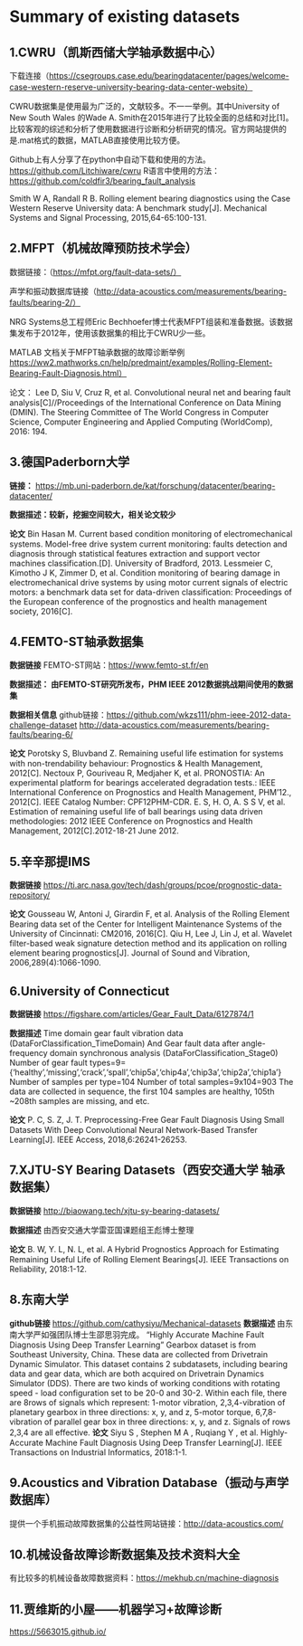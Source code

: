 # Summary of existing datasets
## 1.CWRU（凯斯西储大学轴承数据中心）
下载连接（https://csegroups.case.edu/bearingdatacenter/pages/welcome-case-western-reserve-university-bearing-data-center-website）

CWRU数据集是使用最为广泛的，文献较多。不一一举例。其中University of New South Wales 的Wade A. Smith在2015年进行了比较全面的总结和对比[1]。比较客观的综述和分析了使用数据进行诊断和分析研究的情况。官方网站提供的是.mat格式的数据，MATLAB直接使用比较方便。

Github上有人分享了在python中自动下载和使用的方法。https://github.com/Litchiware/cwru
R语言中使用的方法：https://github.com/coldfir3/bearing_fault_analysis

Smith W A, Randall R B. Rolling element bearing diagnostics using the Case Western Reserve University data: A benchmark study[J]. Mechanical Systems and Signal Processing, 2015,64-65:100-131.

## 2.MFPT（机械故障预防技术学会）
数据链接：（https://mfpt.org/fault-data-sets/）

声学和振动数据库链接（http://data-acoustics.com/measurements/bearing-faults/bearing-2/）

NRG Systems总工程师Eric Bechhoefer博士代表MFPT组装和准备数据。该数据集发布于2012年，使用该数据集的相比于CWRU少一些。

MATLAB 文档关于MFPT轴承数据的故障诊断举例
https://ww2.mathworks.cn/help/predmaint/examples/Rolling-Element-Bearing-Fault-Diagnosis.html）

论文：
Lee D, Siu V, Cruz R, et al. Convolutional neural net and bearing fault analysis[C]//Proceedings of the International Conference on Data Mining (DMIN). The Steering Committee of The World Congress in Computer Science, Computer Engineering and Applied Computing (WorldComp), 2016: 194.

## 3.德国Paderborn大学
**链接：** https://mb.uni-paderborn.de/kat/forschung/datacenter/bearing-datacenter/

**数据描述：较新，挖掘空间较大，相关论文较少**

**论文**
Bin Hasan M. Current based condition monitoring of electromechanical systems. Model-free drive system current monitoring: faults detection and diagnosis through statistical features extraction and support vector machines classification.[D]. University of Bradford, 2013.
Lessmeier C, Kimotho J K, Zimmer D, et al. Condition monitoring of bearing damage in electromechanical drive systems by using motor current signals of electric motors: a benchmark data set for data-driven classification: Proceedings of the European conference of the prognostics and health management society, 2016[C].

## 4.FEMTO-ST轴承数据集
**数据链接** FEMTO-ST网站：https://www.femto-st.fr/en

**数据描述： 由FEMTO-ST研究所发布，PHM IEEE 2012数据挑战期间使用的数据集**

**数据相关信息**
github链接：https://github.com/wkzs111/phm-ieee-2012-data-challenge-dataset
http://data-acoustics.com/measurements/bearing-faults/bearing-6/

**论文**
Porotsky S, Bluvband Z. Remaining useful life estimation for systems with non-trendability behaviour: Prognostics & Health Management, 2012[C].
Nectoux P, Gouriveau R, Medjaher K, et al. PRONOSTIA: An experimental platform for bearings accelerated degradation tests.: IEEE International Conference on Prognostics and Health Management, PHM’12., 2012[C]. IEEE Catalog Number: CPF12PHM-CDR.
E. S, H. O, A. S S V, et al. Estimation of remaining useful life of ball bearings using data driven methodologies: 2012 IEEE Conference on Prognostics and Health Management, 2012[C].2012-18-21 June 2012.

## 5.辛辛那提IMS
**数据链接** https://ti.arc.nasa.gov/tech/dash/groups/pcoe/prognostic-data-repository/

**论文**
Gousseau W, Antoni J, Girardin F, et al. Analysis of the Rolling Element Bearing data set of the Center for Intelligent Maintenance Systems of the University of Cincinnati: CM2016, 2016[C].
Qiu H, Lee J, Lin J, et al. Wavelet filter-based weak signature detection method and its application on rolling element bearing prognostics[J]. Journal of Sound and Vibration, 2006,289(4):1066-1090.

## 6.University of Connecticut
**数据链接** https://figshare.com/articles/Gear_Fault_Data/6127874/1

**数据描述**
Time domain gear fault vibration data (DataForClassification_TimeDomain)
And Gear fault data after angle-frequency domain synchronous analysis (DataForClassification_Stage0)
Number of gear fault types=9={‘healthy’,‘missing’,‘crack’,‘spall’,‘chip5a’,‘chip4a’,‘chip3a’,‘chip2a’,‘chip1a’}
Number of samples per type=104
Number of total samples=9x104=903
The data are collected in sequence, the first 104 samples are healthy, 105th ~208th samples are missing, and etc.

**论文**
P. C, S. Z, J. T. Preprocessing-Free Gear Fault Diagnosis Using Small Datasets With Deep Convolutional Neural Network-Based Transfer Learning[J]. IEEE Access, 2018,6:26241-26253.

## 7.XJTU-SY Bearing Datasets（西安交通大学 轴承数据集）
**数据链接** http://biaowang.tech/xjtu-sy-bearing-datasets/

**数据描述** 由西安交通大学雷亚国课题组王彪博士整理

**论文**
B. W, Y. L, N. L, et al. A Hybrid Prognostics Approach for Estimating Remaining Useful Life of Rolling Element Bearings[J]. IEEE Transactions on Reliability, 2018:1-12.

## 8.东南大学
**github链接** https://github.com/cathysiyu/Mechanical-datasets
**数据描述** 由东南大学严如强团队博士生邵思羽完成。
“Highly Accurate Machine Fault Diagnosis Using Deep Transfer Learning”
Gearbox dataset is from Southeast University, China. These data are collected from Drivetrain Dynamic Simulator. This dataset contains 2 subdatasets, including bearing data and gear data, which are both acquired on Drivetrain Dynamics Simulator (DDS). There are two kinds of working conditions with rotating speed - load configuration set to be 20-0 and 30-2. Within each file, there are 8rows of signals which represent: 1-motor vibration, 2,3,4-vibration of planetary gearbox in three directions: x, y, and z, 5-motor torque, 6,7,8-vibration of parallel gear box in three directions: x, y, and z. Signals of rows 2,3,4 are all effective.
**论文**
Siyu S , Stephen M A , Ruqiang Y , et al. Highly-Accurate Machine Fault Diagnosis Using Deep Transfer Learning[J]. IEEE Transactions on Industrial Informatics, 2018:1-1.

## 9.Acoustics and Vibration Database（振动与声学数据库）
提供一个手机振动故障数据集的公益性网站链接：http://data-acoustics.com/

## 10.机械设备故障诊断数据集及技术资料大全
有比较多的机械设备故障数据资料：https://mekhub.cn/machine-diagnosis

## 11.贾维斯的小屋——机器学习+故障诊断
https://5663015.github.io/
